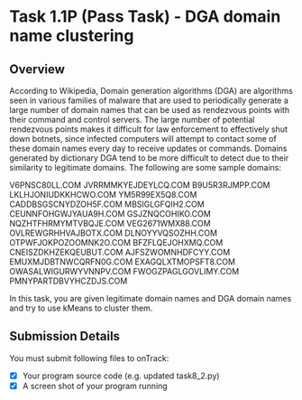 # Task 1.1P (Pass Task) -  DGA domain name clustering

## Overview
According to Wikipedia, Domain generation algorithms (DGA) are algorithms seen in various families of malware that are used to periodically generate a large number of domain names that can be used as rendezvous points with their command and control servers. The large number of potential rendezvous points makes it difficult for law enforcement to effectively shut down botnets, since infected computers will attempt to contact some of these domain names every day to receive updates or commands. Domains generated by dictionary DGA tend to be more difficult to detect due to their similarity to legitimate domains. The following are some sample domains:

V6PNSC80LL.COM JVRRMMKYEJDEYLCQ.COM
B9U5R3RJMPP.COM LKLHJONIUDKKHCWO.COM
YM5R99EX5Q8.COM CADDBSGSCNYDZOH5F.COM
MBSIGLGFQIH2.COM CEUNNFOHGWJYAUA9H.COM
GSJZNQCOHIKO.COM NQZHTFHRMYMTVBQJE.COM
VEG2671WMX88.COM OVLREWGRHHVAJBOTX.COM
DLNOYYVQSOZHH.COM OTPWFJOKPOZOOMNK2O.COM
BFZFLQEJOHXMQ.COM CNEISZDKHZEKQEUBUT.COM
AJFSZWOMNHDFCYY.COM EMUXMJDBTNWCQRFN0G.COM
EXAGQLXTMOPSFT8.COM OWASALWIGURWYVNNPV.COM
FWOGZPAGLGOVLIMY.COM PMNYPARTDBVYHCZDJS.COM

In this task, you are given legitimate domain names and DGA domain names and try to use kMeans to cluster them.

## Submission Details
You must submit following files to onTrack:
- [x] Your program source code (e.g. updated task8_2.py)
- [x] A screen shot of your program running
